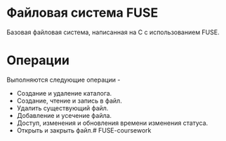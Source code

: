 # Файловая система FUSE
Базовая файловая система, написанная на C с использованием FUSE.

# Операции

Выполняются следующие операции -
- Создание и удаление каталога.
- Создание, чтение и запись в файл.
- Удалить существующий файл.
- Добавление и усечение файла.
- Доступ, изменения и обновления времени изменения статуса.
- Открыть и закрыть файл.# FUSE-coursework
